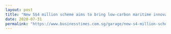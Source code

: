 ```yaml
---
layout: post
title: "New S$4 million scheme aims to bring low-carbon maritime innovations to market"
date: 2020-07-31
permalink: "https://www.businesstimes.com.sg/garage/new-s4-million-scheme-aims-to-bring-low-carbon-maritime-innovations-to-market?amp"
---
```

